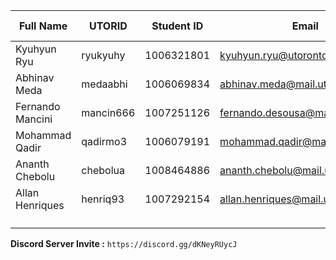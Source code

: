 | Full Name        | UTORID    | Student ID | Email                             | Best Way to Contact | Discord Username       |
|------------------|-----------|------------|-----------------------------------|---------------------|------------------------|
| Kyuhyun Ryu      | ryukyuhy  | 1006321801 | kyuhyun.ryu@utoronto.ca           | Discord/Email       | `korea eric#2022`      |
| Abhinav Meda     | medaabhi  | 1006069834 | abhinav.meda@mail.utoronto.ca     | Discord/Email       | `abhinav#3088`         |
| Fernando Mancini | mancin666 | 1007251126 | fernando.desousa@mail.utoronto.ca | Discord/Email       | `Nando#9021`           |
| Mohammad Qadir   | qadirmo3  | 1006079191 | mohammad.qadir@mail.utoronto.ca   | Discord             | `Domi#1725`            |
| Ananth Chebolu   | chebolua  | 1008464886 | ananth.chebolu@mail.utoronto.ca   | Discord/Email       | `ant#0095`             |
| Allan Henriques  | henriq93  | 1007292154 | allan.henriques@mail.utoronto.ca  | Discord             | `Allan Henriques#9038` |
|                  |           |            |                                   |                     | `Singularity_1#1949`   |

**Discord Server Invite :** `https://discord.gg/dKNeyRUycJ`
